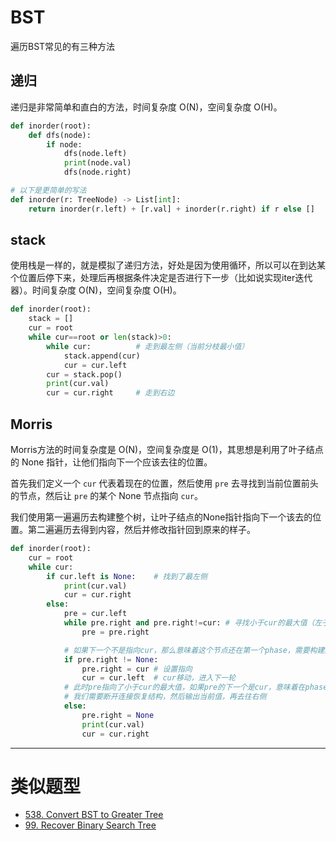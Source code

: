 # BST

遍历BST常见的有三种方法

## 递归

递归是非常简单和直白的方法，时间复杂度 O(N)，空间复杂度 O(H)。

```python
def inorder(root):
    def dfs(node):
        if node:
            dfs(node.left)
            print(node.val)
            dfs(node.right)

# 以下是更简单的写法
def inorder(r: TreeNode) -> List[int]:
    return inorder(r.left) + [r.val] + inorder(r.right) if r else []
```

## stack

使用栈是一样的，就是模拟了递归方法，好处是因为使用循环，所以可以在到达某个位置后停下来，处理后再根据条件决定是否进行下一步（比如说实现iter迭代器）。时间复杂度 O(N)，空间复杂度 O(H)。

```python
def inorder(root):
    stack = []
    cur = root
    while cur==root or len(stack)>0:
        while cur:          # 走到最左侧（当前分枝最小值）
            stack.append(cur)
            cur = cur.left
        cur = stack.pop()
        print(cur.val)
        cur = cur.right     # 走到右边
```

## Morris

Morris方法的时间复杂度是 O(N)，空间复杂度是 O(1)，其思想是利用了叶子结点的 None 指针，让他们指向下一个应该去往的位置。

首先我们定义一个 `cur` 代表着现在的位置，然后使用 `pre` 去寻找到当前位置前头的节点，然后让 `pre` 的某个 None 节点指向 `cur`。

我们使用第一遍遍历去构建整个树，让叶子结点的None指针指向下一个该去的位置。第二遍遍历去得到内容，然后并修改指针回到原来的样子。

```python
def inorder(root):
    cur = root
    while cur:
        if cur.left is None:    # 找到了最左侧
            print(cur.val)
            cur = cur.right
        else:
            pre = cur.left
            while pre.right and pre.right!=cur: # 寻找小于cur的最大值（左子树的最右侧）
                pre = pre.right

            # 如果下一个不是指向cur，那么意味着这个节点还在第一个phase，需要构建这个树
            if pre.right != None:   
                pre.right = cur # 设置指向
                cur = cur.left  # cur移动，进入下一轮
            # 此时pre指向了小于cur的最大值，如果pre的下一个是cur，意味着在phase 2
            # 我们需要断开连接恢复结构，然后输出当前值，再去往右侧
            else:                   
                pre.right = None
                print(cur.val)
                cur = cur.right
```

---

# 类似题型

* [538. Convert BST to Greater Tree](https://leetcode.com/problems/convert-bst-to-greater-tree/)
* [99. Recover Binary Search Tree](https://leetcode.com/problems/recover-binary-search-tree/)